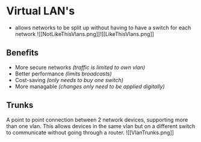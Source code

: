 # Virtual LAN's
- allows networks to be split up without having to have a switch for each network ![[NotLikeThisVlans.png]]![[LikeThisVlans.png]]
## Benefits
- More secure networks *(traffic is limited to own vlan)*
- Better performance *(limits broadcasts)*
- Cost-saving *(only needs to buy one switch)*
- More managable *(changes only need to be applied digitally)*
## Trunks
A point to point connection between 2 network devices, supporting more than one vlan. This allows devices in the same vlan but on a different switch to communicate without going through a router.
![[VlanTrunks.png]]
